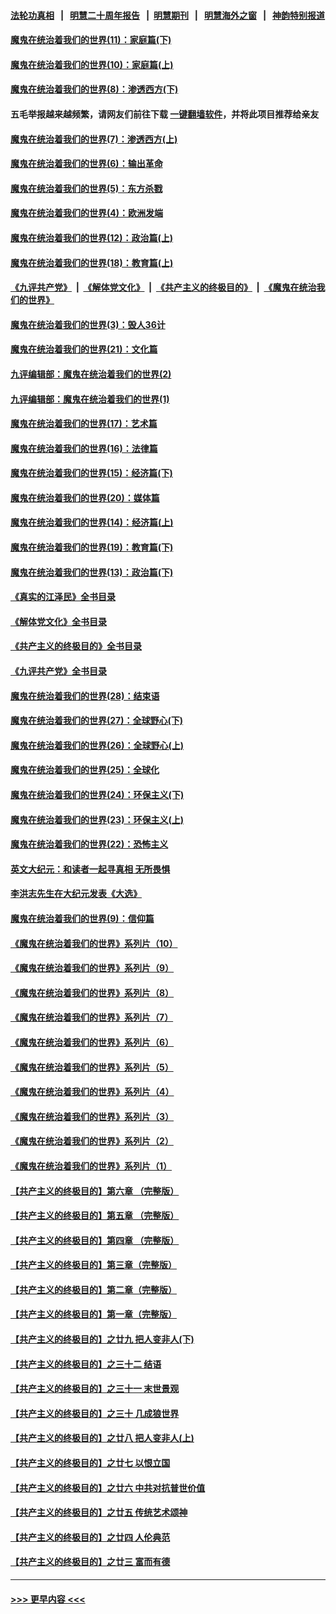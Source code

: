 #### [法轮功真相](https://github.com/gfw-breaker/truth/blob/master/README.md?t=0) &nbsp;&nbsp;|&nbsp;&nbsp; [明慧二十周年报告](https://github.com/gfw-breaker/mh-reports/blob/master/README.md?t=0) &nbsp;&nbsp;|&nbsp;&nbsp;[明慧期刊](https://github.com/gfw-breaker/mh-qikan) &nbsp;&nbsp;|&nbsp;&nbsp; [明慧海外之窗](https://github.com/gfw-breaker/mh-news/blob/master/README.md?t=0) &nbsp;&nbsp;|&nbsp;&nbsp; [神韵特别报道](https://github.com/gfw-breaker/mh-news/blob/master/shenyun.md?t=0)
#### [魔鬼在统治着我们的世界(11)：家庭篇(下)](../pages/nsc422/n10440961.md?t=11241101) 
#### [魔鬼在统治着我们的世界(10)：家庭篇(上)](../pages/nsc422/n10435448.md?t=11241101) 
#### [魔鬼在统治着我们的世界(8)：渗透西方(下)](../pages/nsc422/n10429603.md?t=11241101) 
#### 五毛举报越来越频繁，请网友们前往下载 [一键翻墙软件](https://github.com/gfw-breaker/ssr-accounts)，并将此项目推荐给亲友
#### [魔鬼在统治着我们的世界(7)：渗透西方(上)](../pages/nsc422/n10426013.md?t=11241101) 
#### [魔鬼在统治着我们的世界(6)：输出革命](../pages/nsc422/n10421536.md?t=11241101) 
#### [魔鬼在统治着我们的世界(5)：东方杀戮](../pages/nsc422/n10417707.md?t=11241101) 
#### [魔鬼在统治着我们的世界(4)：欧洲发端](../pages/nsc422/n10414890.md?t=11241101) 
#### [魔鬼在统治着我们的世界(12)：政治篇(上)](../pages/nsc422/n10444576.md?t=11241101) 
#### [魔鬼在统治着我们的世界(18)：教育篇(上)](../pages/nsc422/n10526970.md?t=11241101) 
#### [《九评共产党》](https://github.com/begood0513/9ping.md/blob/master/README.md) &nbsp;|&nbsp; [《解体党文化》](../../../../jtdwh.md/blob/master/README.md)  &nbsp;|&nbsp; [《共产主义的终极目的》](../../../../gczydzjmd.md/blob/master/README.md) &nbsp;|&nbsp; [《魔鬼在统治我们的世界》](../../../../mgztzwmdsj.md/blob/master/README.md) 
#### [魔鬼在统治着我们的世界(3)：毁人36计](../pages/nsc422/n10411583.md?t=11241101) 
#### [魔鬼在统治着我们的世界(21)：文化篇](../pages/nsc422/n10597706.md?t=11241101) 
#### [九评编辑部：魔鬼在统治着我们的世界(2)](../pages/nsc422/n10410036.md?t=11241101) 
#### [九评编辑部：魔鬼在统治着我们的世界(1)](../pages/nsc422/n10406825.md?t=11241101) 
#### [魔鬼在统治着我们的世界(17)：艺术篇](../pages/nsc422/n10499093.md?t=11241101) 
#### [魔鬼在统治着我们的世界(16)：法律篇](../pages/nsc422/n10485969.md?t=11241101) 
#### [魔鬼在统治着我们的世界(15)：经济篇(下)](../pages/nsc422/n10469975.md?t=11241101) 
#### [魔鬼在统治着我们的世界(20)：媒体篇](../pages/nsc422/n10586579.md?t=11241101) 
#### [魔鬼在统治着我们的世界(14)：经济篇(上)](../pages/nsc422/n10457370.md?t=11241101) 
#### [魔鬼在统治着我们的世界(19)：教育篇(下)](../pages/nsc422/n10564808.md?t=11241101) 
#### [魔鬼在统治着我们的世界(13)：政治篇(下)](../pages/nsc422/n10448270.md?t=11241101) 
#### [《真实的江泽民》全书目录](../pages/nsc422/n13721399.md?t=11241101) 
#### [《解体党文化》全书目录](../pages/nsc422/n13721157.md?t=11241101) 
#### [《共产主义的终极目的》全书目录](../pages/nsc422/n13721048.md?t=11241101) 
#### [《九评共产党》全书目录](../pages/nsc422/n13708085.md?t=11241101) 
#### [魔鬼在统治着我们的世界(28)：结束语](../pages/nsc422/n10936246.md?t=11241101) 
#### [魔鬼在统治着我们的世界(27)：全球野心(下)](../pages/nsc422/n10928319.md?t=11241101) 
#### [魔鬼在统治着我们的世界(26)：全球野心(上)](../pages/nsc422/n10900318.md?t=11241101) 
#### [魔鬼在统治着我们的世界(25)：全球化](../pages/nsc422/n10788205.md?t=11241101) 
#### [魔鬼在统治着我们的世界(24)：环保主义(下)](../pages/nsc422/n10695307.md?t=11241101) 
#### [魔鬼在统治着我们的世界(23)：环保主义(上)](../pages/nsc422/n10688613.md?t=11241101) 
#### [魔鬼在统治着我们的世界(22)：恐怖主义](../pages/nsc422/n10614727.md?t=11241101) 
#### [英文大纪元：和读者一起寻真相 无所畏惧](../pages/nsc422/n12542027.md?t=11241101) 
#### [李洪志先生在大纪元发表《大选》](../pages/nsc422/n12534746.md?t=11241101) 
#### [魔鬼在统治着我们的世界(9)：信仰篇](../pages/nsc422/n10432159.md?t=11241101) 
#### [《魔鬼在统治着我们的世界》系列片（10）](../pages/nsc422/n12292670.md?t=11241101) 
#### [《魔鬼在统治着我们的世界》系列片（9）](../pages/nsc422/n12290859.md?t=11241101) 
#### [《魔鬼在统治着我们的世界》系列片（8）](../pages/nsc422/n12287445.md?t=11241101) 
#### [《魔鬼在统治着我们的世界》系列片（7）](../pages/nsc422/n12283425.md?t=11241101) 
#### [《魔鬼在统治着我们的世界》系列片（6）](../pages/nsc422/n12282314.md?t=11241101) 
#### [《魔鬼在统治着我们的世界》系列片（5）](../pages/nsc422/n12281419.md?t=11241101) 
#### [《魔鬼在统治着我们的世界》系列片（4）](../pages/nsc422/n12274024.md?t=11241101) 
#### [《魔鬼在统治着我们的世界》系列片（3）](../pages/nsc422/n12271322.md?t=11241101) 
#### [《魔鬼在统治着我们的世界》系列片（2）](../pages/nsc422/n12269049.md?t=11241101) 
#### [《魔鬼在统治着我们的世界》系列片（1）](../pages/nsc422/n12267575.md?t=11241101) 
#### [【共产主义的终极目的】第六章 （完整版）](../pages/nsc422/n11428913.md?t=11241101) 
#### [【共产主义的终极目的】第五章 （完整版）](../pages/nsc422/n11428912.md?t=11241101) 
#### [【共产主义的终极目的】第四章 （完整版）](../pages/nsc422/n11428907.md?t=11241101) 
#### [【共产主义的终极目的】第三章（完整版）](../pages/nsc422/n11428848.md?t=11241101) 
#### [【共产主义的终极目的】第二章（完整版）](../pages/nsc422/n11428831.md?t=11241101) 
#### [【共产主义的终极目的】第一章（完整版）](../pages/nsc422/n11417651.md?t=11241101) 
#### [【共产主义的终极目的】之廿九 把人变非人(下)](../pages/nsc422/n11344140.md?t=11241101) 
#### [【共产主义的终极目的】之三十二 结语](../pages/nsc422/n11360535.md?t=11241101) 
#### [【共产主义的终极目的】之三十一 末世景观](../pages/nsc422/n11351129.md?t=11241101) 
#### [【共产主义的终极目的】之三十 几成狼世界](../pages/nsc422/n11348280.md?t=11241101) 
#### [【共产主义的终极目的】之廿八 把人变非人(上)](../pages/nsc422/n11340492.md?t=11241101) 
#### [【共产主义的终极目的】之廿七 以恨立国](../pages/nsc422/n11336944.md?t=11241101) 
#### [【共产主义的终极目的】之廿六 中共对抗普世价值](../pages/nsc422/n11324785.md?t=11241101) 
#### [【共产主义的终极目的】之廿五 传统艺术颂神](../pages/nsc422/n11296396.md?t=11241101) 
#### [【共产主义的终极目的】之廿四 人伦典范](../pages/nsc422/n11296397.md?t=11241101) 
#### [【共产主义的终极目的】之廿三 富而有德](../pages/nsc422/n11283598.md?t=11241101) 

----
#### [ >>> 更早内容 <<< ](../indexes/nsc422-earlier.md)
